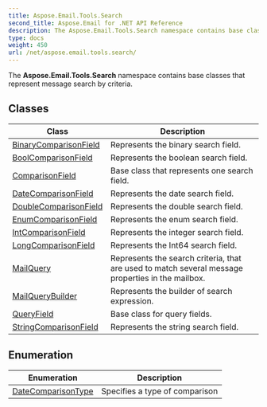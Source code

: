 ```yaml
---
title: Aspose.Email.Tools.Search
second_title: Aspose.Email for .NET API Reference
description: The Aspose.Email.Tools.Search namespace contains base classes that represent message search by criteria
type: docs
weight: 450
url: /net/aspose.email.tools.search/
---
```

The **Aspose.Email.Tools.Search** namespace contains base classes that represent message search by criteria.

## Classes

| Class | Description |
| --- | --- |
| [BinaryComparisonField](./binarycomparisonfield/) | Represents the binary search field. |
| [BoolComparisonField](./boolcomparisonfield/) | Represents the boolean search field. |
| [ComparisonField](./comparisonfield/) | Base class that represents one search field. |
| [DateComparisonField](./datecomparisonfield/) | Represents the date search field. |
| [DoubleComparisonField](./doublecomparisonfield/) | Represents the double search field. |
| [EnumComparisonField](./enumcomparisonfield/) | Represents the enum search field. |
| [IntComparisonField](./intcomparisonfield/) | Represents the integer search field. |
| [LongComparisonField](./longcomparisonfield/) | Represents the Int64 search field. |
| [MailQuery](./mailquery/) | Represents the search criteria, that are used to match several message properties in the mailbox. |
| [MailQueryBuilder](./mailquerybuilder/) | Represents the builder of search expression. |
| [QueryField](./queryfield/) | Base class for query fields. |
| [StringComparisonField](./stringcomparisonfield/) | Represents the string search field. |
## Enumeration

| Enumeration | Description |
| --- | --- |
| [DateComparisonType](./datecomparisontype/) | Specifies a type of comparison |


